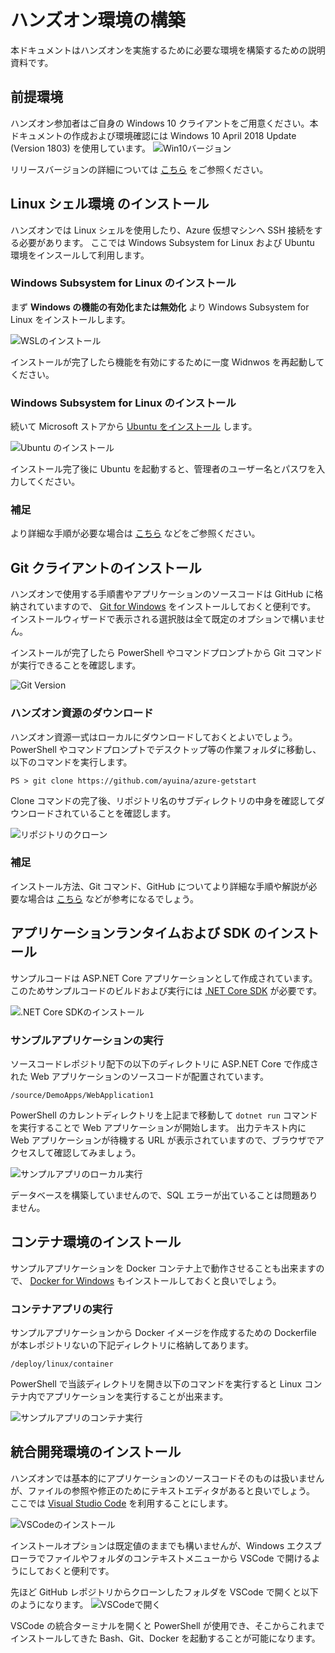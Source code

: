 # ハンズオン環境の構築

本ドキュメントはハンズオンを実施するために必要な環境を構築するための説明資料です。

## 前提環境

ハンズオン参加者はご自身の Windows 10 クライアントをご用意ください。本ドキュメントの作成および環境確認には Windows 10 April 2018 Update (Version 1803) を使用しています。
![Win10バージョン](./image/system-info.png)

リリースバージョンの詳細については
[こちら](https://www.microsoft.com/ja-jp/itpro/windows-10/release-information)
をご参照ください。


## Linux シェル環境 のインストール

ハンズオンでは Linux シェルを使用したり、Azure 仮想マシンへ SSH 接続をする必要があります。
ここでは Windows Subsystem for Linux および Ubuntu 環境をインスールして利用します。

### Windows Subsystem for Linux のインストール

まず **Windows の機能の有効化または無効化** より Windows Subsystem for Linux をインストールします。

![WSLのインストール](./image/install-wsl.png)

インストールが完了したら機能を有効にするために一度 Widnwos を再起動してください。

### Windows Subsystem for Linux のインストール

続いて Microsoft ストアから 
[Ubuntu をインストール](https://www.microsoft.com/store/productId/9NBLGGH4MSV6)
します。

![Ubuntu のインストール](./image/install-ubuntu.png)

インストール完了後に Ubuntu を起動すると、管理者のユーザー名とパスワを入力してください。

### 補足
より詳細な手順が必要な場合は
[こちら](http://www.atmarkit.co.jp/ait/articles/1608/08/news039.html)
などをご参照ください。


## Git クライアントのインストール

ハンズオンで使用する手順書やアプリケーションのソースコードは GitHub に格納されていますので、
[Git for Windows](https://gitforwindows.org/) 
をインストールしておくと便利です。
インストールウィザードで表示される選択肢は全て既定のオプションで構いません。

インストールが完了したら PowerShell やコマンドプロンプトから Git コマンドが実行できることを確認します。

![Git Version](./image/git-installed.png)


### ハンズオン資源のダウンロード

ハンズオン資源一式はローカルにダウンロードしておくとよいでしょう。PowerShell やコマンドプロンプトでデスクトップ等の作業フォルダに移動し、以下のコマンドを実行します。

```
PS > git clone https://github.com/ayuina/azure-getstart
```

Clone コマンドの完了後、リポジトリ名のサブディレクトリの中身を確認してダウンロードされていることを確認します。

![リポジトリのクローン](./image/git-clone.png)

### 補足
インストール方法、Git コマンド、GitHub についてより詳細な手順や解説が必要な場合は
[こちら](http://www.atmarkit.co.jp/ait/articles/1603/31/news026.html)
などが参考になるでしょう。


## アプリケーションランタイムおよび SDK のインストール

サンプルコードは ASP.NET Core アプリケーションとして作成されています。
このためサンプルコードのビルドおよび実行には 
[.NET Core SDK](https://www.microsoft.com/net/download)
 が必要です。

![.NET Core SDKのインストール](./image/install-dotnetcore.png)


### サンプルアプリケーションの実行

ソースコードレポジトリ配下の以下のディレクトリに ASP.NET Core で作成された Web アプリケーションのソースコードが配置されています。

```
/source/DemoApps/WebApplication1
```

PowerShell のカレントディレクトリを上記まで移動して `dotnet run` コマンドを実行することで Web アプリケーションが開始します。
出力テキスト内に Web アプリケーションが待機する URL が表示されていますので、ブラウザでアクセスして確認してみましょう。

![サンプルアプリのローカル実行](./image/run-webapp-local.png)

データベースを構築していませんので、SQL エラーが出ていることは問題ありません。


## コンテナ環境のインストール

サンプルアプリケーションを Docker コンテナ上で動作させることも出来ますので、
[Docker for Windows](https://docs.docker.com/docker-for-windows/)
もインストールしておくと良いでしょう。


### コンテナアプリの実行

サンプルアプリケーションから Docker イメージを作成するための Dockerfile が本レポジトリないの下記ディレクトリに格納してあります。

```
/deploy/linux/container
```

PowerShell で当該ディレクトリを開き以下のコマンドを実行すると Linux コンテナ内でアプリケーションを実行することが出来ます。

![サンプルアプリのコンテナ実行](./image/run-webapp-docker.png)


## 統合開発環境のインストール

ハンズオンでは基本的にアプリケーションのソースコードそのものは扱いませんが、ファイルの参照や修正のためにテキストエディタがあると良いでしょう。
ここでは
[Visual Studio Code](https://code.visualstudio.com/)
 を利用することにします。

![VSCodeのインストール](./image/install-code.png)

インストールオプションは既定値のままでも構いませんが、Windows エクスプローラでファイルやフォルダのコンテキストメニューから VSCode で開けるようにしておくと便利です。

先ほど GitHub レポジトリからクローンしたフォルダを VSCode で開くと以下のようになります。
![VSCodeで開く](./image/open-repo-with-code.png)

VSCode の統合ターミナルを開くと PowerShell が使用でき、そこからこれまでインストールしてきた  Bash、Git、Docker を起動することが可能になります。

